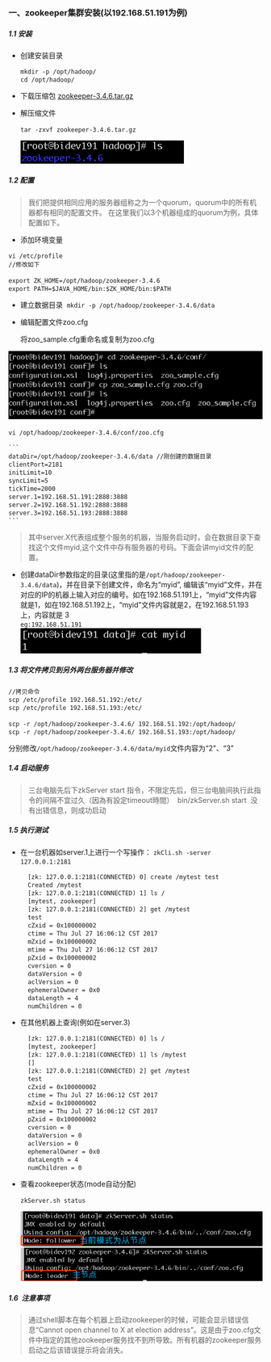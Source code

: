 
### 一、zookeeper集群安装(以192.168.51.191为例)
##### 1.1 安装
* 创建安装目录 

    ```
    mkdir -p /opt/hadoop/  
    cd /opt/hadoop/
    ```

* 下载压缩包
[zookeeper-3.4.6.tar.gz](http://mirror.bit.edu.cn/apache/zookeeper/zookeeper-3.4.6/zookeeper-3.4.6.tar.gz)

* 解压缩文件

    `tar -zxvf zookeeper-3.4.6.tar.gz`

    ![解压后](./image/zk1.png)

##### 1.2 配置

> 我们把提供相同应用的服务器组称之为一个quorum，quorum中的所有机器都有相同的配置文件。
在这里我们以3个机器组成的quorum为例，具体配置如下。

*  添加环境变量

```
vi /etc/profile
//修改如下

export ZK_HOME=/opt/hadoop/zookeeper-3.4.6
export PATH=$JAVA_HOME/bin:$ZK_HOME/bin:$PATH

```

*  建立数据目录
 `mkdir -p /opt/hadoop/zookeeper-3.4.6/data`

*  编辑配置文件zoo.cfg
  
    将zoo_sample.cfg重命名或复制为zoo.cfg



![](./image/zk2.png)

`vi /opt/hadoop/zookeeper-3.4.6/conf/zoo.cfg`


    ```
    dataDir=/opt/hadoop/zookeeper-3.4.6/data //刚创建的数据目录
    clientPort=2181 
    initLimit=10 
    syncLimit=5 
    tickTime=2000 
    server.1=192.168.51.191:2888:3888 
    server.2=192.168.51.192:2888:3888 
    server.3=192.168.51.193:2888:3888
    ```

>其中server.X代表组成整个服务的机器，当服务启动时，会在数据目录下查找这个文件myid,这个文件中存有服务器的号码。下面会讲myid文件的配置。

*  创建dataDir参数指定的目录(这里指的是`/opt/hadoop/zookeeper-3.4.6/data`)，并在目录下创建文件，命名为“myid”, 编辑该“myid”文件，并在对应的IP的机器上输入对应的编号。如在192.168.51.191上，“myid”文件内容就是1，如在192.168.51.192上，“myid”文件内容就是2，在192.168.51.193上，内容就是 3  
`eg:192.168.51.191`   
![](./image/zk3.png)

##### 1.3 将文件拷贝到另外两台服务器并修改

```
//拷贝命令
scp /etc/profile 192.168.51.192:/etc/
scp /etc/profile 192.168.51.193:/etc/

scp -r /opt/hadoop/zookeeper-3.4.6/ 192.168.51.192:/opt/hadoop/
scp -r /opt/hadoop/zookeeper-3.4.6/ 192.168.51.193:/opt/hadoop/
```

分别修改`/opt/hadoop/zookeeper-3.4.6/data/myid`文件内容为“2”、“3”

##### 1.4 启动服务
>三台电脑先后下zkServer start 指令，不限定先后，但三台电脑间执行此指令的间隔不宜过久（因為有設定timeout時間）
 bin/zkServer.sh start
 没有出错信息，则成功启动

##### 1.5 执行测试

* 在一台机器如server.1上进行一个写操作：
`zkCli.sh -server 127.0.0.1:2181`

        [zk: 127.0.0.1:2181(CONNECTED) 0] create /mytest test
        Created /mytest
        [zk: 127.0.0.1:2181(CONNECTED) 1] ls /
        [mytest, zookeeper]
        [zk: 127.0.0.1:2181(CONNECTED) 2] get /mytest
        test
        cZxid = 0x100000002
        ctime = Thu Jul 27 16:06:12 CST 2017
        mZxid = 0x100000002
        mtime = Thu Jul 27 16:06:12 CST 2017
        pZxid = 0x100000002
        cversion = 0
        dataVersion = 0
        aclVersion = 0
        ephemeralOwner = 0x0
        dataLength = 4
        numChildren = 0

* 在其他机器上查询(例如在server.3)

        [zk: 127.0.0.1:2181(CONNECTED) 0] ls /
        [mytest, zookeeper]
        [zk: 127.0.0.1:2181(CONNECTED) 1] ls /mytest
        []
        [zk: 127.0.0.1:2181(CONNECTED) 2] get /mytest
        test
        cZxid = 0x100000002
        ctime = Thu Jul 27 16:06:12 CST 2017
        mZxid = 0x100000002
        mtime = Thu Jul 27 16:06:12 CST 2017
        pZxid = 0x100000002
        cversion = 0
        dataVersion = 0
        aclVersion = 0
        ephemeralOwner = 0x0
        dataLength = 4
        numChildren = 0


* 查看zookeeper状态(mode自动分配)

    `zkServer.sh status`

    ![](./image/zk4.png)
    ![](./image/zk5.png)


##### 1.6  注意事项

>  通过shell脚本在每个机器上启动zookeeper的时候，可能会显示错误信息“Cannot open channel to X at election address”。这是由于zoo.cfg文件中指定的其他zookeeper服务找不到所导致。所有机器的zookeeper服务启动之后该错误提示将会消失。



















